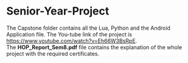 # Senior-Year-Project
The Capstone folder contains all the Lua, Python and the Android Application file. The You-tube link of the project is https://www.youtube.com/watch?v=Eh66W3BsRpE. <br>
The <b>HOP_Report_Sem8.pdf</b> file contains the explanation of the whole project with the required certificates.
